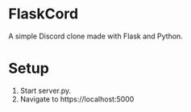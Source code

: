 # FlaskCord
A simple Discord clone made with Flask and Python.

# Setup
1. Start server.py.
2. Navigate to https://localhost:5000
